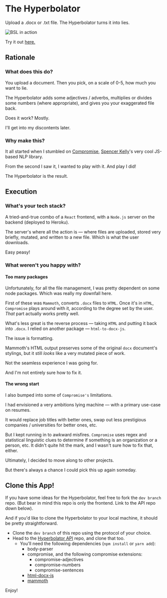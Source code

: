 # The Hyperbolator

Upload a .docx or .txt file. The Hyperbolator turns it into lies. 

![BSL in action](https://mattseidholz.com/assets/images/hyperbolator.gif)

Try it out [here.](https://seinwave.github.io/hyperbolator/index.html)


## Rationale


### What does this do?

You upload a document. Then you pick, on a scale of 0-5, how much you want to lie.

The Hyperbolator adds some adjectives / adverbs, multiplies or divides some numbers (where appropriate), and gives you your exaggerated file back.

Does it work? Mostly. 

I'll get into my discontents later. 

### Why make this?

It all started when I stumbled on [Compromise](http://compromise.cool/), [Spencer Kelly](https://www.google.com/search?client=firefox-b-1-d&q=github+spencerymountain)'s very cool JS-based NLP library.

From the second I saw it, I wanted to play with it. And play I did!

The Hyperbolator is the result. 

## Execution

### What's your tech stack?

A tried-and-true combo of a `React` frontend, with a `Node.js` server on the backend (deployed to Heroku).

The server's where all the action is — where files are uploaded, stored very briefly, mutated, and written to a new file. Which is what the user downloads. 

Easy peasy!

### What weren't you happy with?


#### Too many packages

Unfortunately, for all the file management, I was pretty dependent on some node packages. Which was really my downfall here.

First of these was `Mammoth`, converts `.docx` files to `HTML`. Once it's in `HTML`, `Compromise` plays around with it, according to the degree set by the user. *That* part actually works pretty well.

What's less great is the reverse process — taking `HTML` and putting it back into `.docx`. I relied on another package — `html-to-docx-js`. 

The issue is formatting. 

Mammoth's HTML output preserves some of the original `docx` document's stylings, but it still *looks* like a very mutated piece of work. 

Not the seamless experience I was going for.

And I'm not entirely sure how to fix it.

#### The wrong start

I also bumped into some of `Compromise's` limitations. 

I had envisioned a very ambitions lying machine — with a primary use-case on resumes. 

It would replace job titles with better ones, swap out less prestigious companies / universities for better ones, etc.

But I kept running in to awkward misfires. `Compromise` uses regex and statistical linguistic clues to determine if something is an organization or a person, etc. It didn't quite hit the mark, and I wasn't sure how to fix that, either.

Ultimately, I decided to move along to other projects.

But there's always a chance I could pick this up again someday. 


## Clone this App!

If you have some ideas for the Hyperbolator, feel free to fork the `dev branch` repo. (But bear in mind this repo is only the frontend. Link to the API repo down below).

And if you'd like to clone the Hyperbolator to your local machine, it should be pretty straightforward.

- Clone the `dev branch` of this repo using the protocol of your choice.
- Head to the <a target ="_blank" href = "https://github.com/seinwave/hyperbolator-api">Hyperbolator API</a> repo, and clone that too.
    - You'll need the following dependencies (`npm install` or `yarn add`):
        - body-parser
        - compromise, and the following compromise extensions:
            - compromise-adjectives
            - compromise-numbers
            - compromise-sentences
        - <a target ="_blank" href = "https://www.npmjs.com/package/html-docx-js"> html-docx-js </a>
        - <a target ="_blank" href = "https://www.npmjs.com/package/mammoth"> mammoth </a>

Enjoy!
